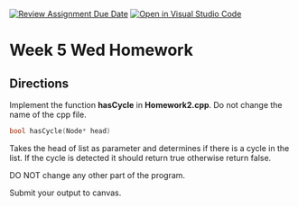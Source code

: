 [![Review Assignment Due Date](https://classroom.github.com/assets/deadline-readme-button-22041afd0340ce965d47ae6ef1cefeee28c7c493a6346c4f15d667ab976d596c.svg)](https://classroom.github.com/a/2Qe-F0QK)
[![Open in Visual Studio Code](https://classroom.github.com/assets/open-in-vscode-2e0aaae1b6195c2367325f4f02e2d04e9abb55f0b24a779b69b11b9e10269abc.svg)](https://classroom.github.com/online_ide?assignment_repo_id=20567220&assignment_repo_type=AssignmentRepo)
# Week 5 Wed Homework

## Directions

Implement the function **hasCycle** in **Homework2.cpp**. Do not change the name of the cpp file. 

```C++
bool hasCycle(Node* head)
```
Takes the head of list as parameter and determines if there is a cycle in the list. If the cycle is detected it should return true otherwise return false.

DO NOT change any other part of the program.

Submit your output to canvas. 
